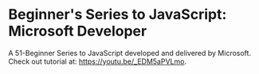 # Beginner's Series to JavaScript: Microsoft Developer
A 51-Beginner Series to JavaScript developed and delivered by Microsoft. Check out tutorial at: https://youtu.be/_EDM5aPVLmo.

